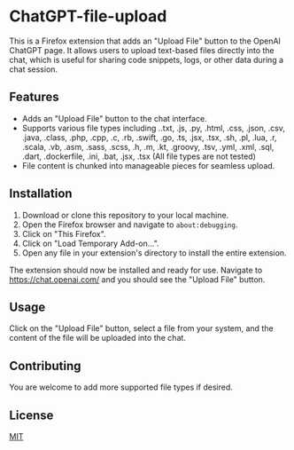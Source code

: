 # ChatGPT-file-upload
 This is a Firefox extension that adds an "Upload File" button to the OpenAI ChatGPT page. It allows users to upload text-based files directly into the chat, which is useful for sharing code snippets, logs, or other data during a chat session.
## Features

- Adds an "Upload File" button to the chat interface.
- Supports various file types including ..txt, .js, .py, .html, .css, .json, .csv, .java, .class, .php, .cpp, .c, .rb, .swift, .go, .ts, .jsx, .tsx, .sh, .pl, .lua, .r, .scala, .vb, .asm, .sass, .scss, .h, .m, .kt, .groovy, .tsv, .yml, .xml, .sql, .dart, .dockerfile, .ini, .bat, .jsx, .tsx
(All file types are not tested)
- File content is chunked into manageable pieces for seamless upload.

## Installation

1. Download or clone this repository to your local machine.
2. Open the Firefox browser and navigate to `about:debugging`.
3. Click on "This Firefox".
4. Click on "Load Temporary Add-on…".
5. Open any file in your extension's directory to install the entire extension.

The extension should now be installed and ready for use. Navigate to https://chat.openai.com/ and you should see the "Upload File" button.

## Usage

Click on the "Upload File" button, select a file from your system, and the content of the file will be uploaded into the chat.

## Contributing

You are welcome to add more supported file types if desired.

## License

[MIT](https://choosealicense.com/licenses/mit/)